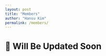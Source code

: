```yaml
---
layout: post
title: "Members"
author: "Hansu Kim"
permalink: /members/
---
```


# 🚧 Will Be Updated Soon   

